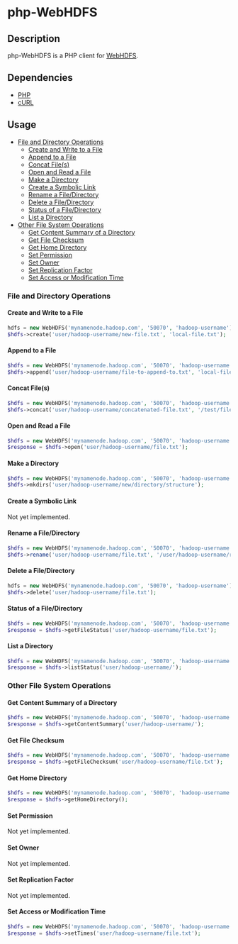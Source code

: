 # php-WebHDFS

## Description

php-WebHDFS is a PHP client for [WebHDFS](http://hadoop.apache.org/docs/r2.0.3-alpha/hadoop-project-dist/hadoop-hdfs/WebHDFS.html).


## Dependencies
* [PHP](http://php.net/)
* [cURL](http://curl.haxx.se/)


## Usage

* [File and Directory Operations](#file-and-directory-operations)
  * [Create and Write to a File](#create-and-write-to-a-file)
  * [Append to a File](#append-to-a-file)
  * [Concat File(s)](#concat-files)
  * [Open and Read a File](#open-and-read-a-file)
  * [Make a Directory](#make-a-directory)
  * [Create a Symbolic Link](#create-a-symbolic-link)
  * [Rename a File/Directory](#rename-a-filedirectory)
  * [Delete a File/Directory](#delete-a-filedirectory)
  * [Status of a File/Directory](#status-of-a-filedirectory)
  * [List a Directory](#list-a-directory)
* [Other File System Operations](#other-file-system-operations)
  * [Get Content Summary of a Directory](#get-content-summary-of-a-directory)
  * [Get File Checksum](#get-file-checksum)
  * [Get Home Directory](#get-home-directory)
  * [Set Permission](#set-permission)
  * [Set Owner](#set-owner)
  * [Set Replication Factor](#set-replication-factor)
  * [Set Access or Modification Time](#set-access-or-modification-time)

### File and Directory Operations

#### Create and Write to a File
```php
hdfs = new WebHDFS('mynamenode.hadoop.com', '50070', 'hadoop-username');
$hdfs->create('user/hadoop-username/new-file.txt', 'local-file.txt');
```

#### Append to a File
```php
$hdfs = new WebHDFS('mynamenode.hadoop.com', '50070', 'hadoop-username');
$hdfs->append('user/hadoop-username/file-to-append-to.txt', 'local-file.txt');
```

#### Concat File(s)
```php
$hdfs = new WebHDFS('mynamenode.hadoop.com', '50070', 'hadoop-username');
$hdfs->concat('user/hadoop-username/concatenated-file.txt', '/test/file1,/test/file2,/test/file3');
```

#### Open and Read a File
```php
$hdfs = new WebHDFS('mynamenode.hadoop.com', '50070', 'hadoop-username');
$response = $hdfs->open('user/hadoop-username/file.txt');
```

#### Make a Directory
```php
$hdfs = new WebHDFS('mynamenode.hadoop.com', '50070', 'hadoop-username');
$hdfs->mkdirs('user/hadoop-username/new/directory/structure');
```

#### Create a Symbolic Link
Not yet implemented.

#### Rename a File/Directory
```php
$hdfs = new WebHDFS('mynamenode.hadoop.com', '50070', 'hadoop-username');
$hdfs->rename('user/hadoop-username/file.txt', '/user/hadoop-username/renamed-file.txt');
````

#### Delete a File/Directory
```php
hdfs = new WebHDFS('mynamenode.hadoop.com', '50070', 'hadoop-username');
$hdfs->delete('user/hadoop-username/file.txt');
```

#### Status of a File/Directory
```php
$hdfs = new WebHDFS('mynamenode.hadoop.com', '50070', 'hadoop-username');
$response = $hdfs->getFileStatus('user/hadoop-username/file.txt');
```

#### List a Directory
```php
$hdfs = new WebHDFS('mynamenode.hadoop.com', '50070', 'hadoop-username');
$response = $hdfs->listStatus('user/hadoop-username/');
```

### Other File System Operations

#### Get Content Summary of a Directory
```php
$hdfs = new WebHDFS('mynamenode.hadoop.com', '50070', 'hadoop-username');
$response = $hdfs->getContentSummary('user/hadoop-username/');
```

#### Get File Checksum
```php
$hdfs = new WebHDFS('mynamenode.hadoop.com', '50070', 'hadoop-username');
$response = $hdfs->getFileChecksum('user/hadoop-username/file.txt');
```

#### Get Home Directory
```php
$hdfs = new WebHDFS('mynamenode.hadoop.com', '50070', 'hadoop-username');
$response = $hdfs->getHomeDirectory();
```

#### Set Permission
Not yet implemented.

#### Set Owner
Not yet implemented.

#### Set Replication Factor
Not yet implemented.

#### Set Access or Modification Time
```php
$hdfs = new WebHDFS('mynamenode.hadoop.com', '50070', 'hadoop-username');
$response = $hdfs->setTimes('user/hadoop-username/file.txt');
```
